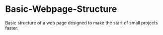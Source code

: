 # Basic-Webpage-Structure

Basic structure of a web page designed to make the start of small projects faster.
